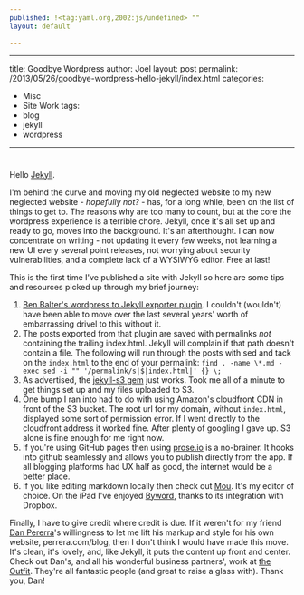 ```yaml
---
published: !<tag:yaml.org,2002:js/undefined> ""
layout: default

---
```


---
title: Goodbye Wordpress
author: Joel
layout: post
permalink: /2013/05/26/goodbye-wordpress-hello-jekyll/index.html
categories:
  - Misc
  - Site Work
tags:
  - blog
  - jekyll
  - wordpress
---
#

Hello [Jekyll](http://jekyllrb.com/).

I'm behind the curve and moving my old neglected website to my new neglected website - *hopefully not?* - has, for a long while, been on the list of things to get to. The reasons why are too many to count, but at the core the wordpress experience is a terrible chore. Jekyll, once it's all set up and ready to go, moves into the background. It's an afterthought. I can now concentrate on writing - not updating it every few weeks, not learning a new UI every several point releases, not worrying about security vulnerabilities, and a complete lack of a WYSIWYG editor. Free at last!

This is the first time I've published a site with Jekyll so here are some tips and resources picked up through my brief journey:

1. [Ben Balter's wordpress to Jekyll exporter plugin](https://github.com/benbalter/wordpress-to-jekyll-exporter). I couldn't (wouldn't) have been able to move over the last several years' worth of embarrassing drivel to this without it.
2. The posts exported from that plugin are saved with permalinks *not* containing the trailing index.html. Jekyll will complain if that path doesn't contain a file. The following will run through the posts with sed and tack on the `index.html` to the end of your permalink: `find . -name \*.md -exec sed -i "" '/permalink/s|$|index.html|' {} \;`
3. As advertised, the [jekyll-s3 gem](https://github.com/laurilehmijoki/jekyll-s3) just works. Took me all of a minute to get things set up and my files uploaded to S3.
4. One bump I ran into had to do with using Amazon's cloudfront CDN in front of the S3 bucket. The root url for my domain, without `index.html`, displayed some sort of permission error. If I went directly to the cloudfront address it worked fine. After plenty of googling I gave up. S3 alone is fine enough for me right now.
5. If you're using GitHub pages then using [prose.io](http://prose.io) is a no-brainer. It hooks into github seamlessly and allows you to publish directly from the app. If all blogging platforms had UX half as good, the internet would be a better place.
6. If you like editing markdown locally then check out [Mou](http://mouapp.com/). It's my editor of choice. On the iPad I've enjoyed [Byword](http://bywordapp.com/), thanks to its integration with Dropbox.


Finally, I have to give credit where credit is due. If it weren't for my friend [Dan Pererra](https://twitter.com/dperrera)'s willingness to let me lift his markup and style for his own website, perrera.com/blog, then I don't think I would have made this move. It's clean, it's lovely, and, like Jekyll, it puts the content up front and center. Check out Dan's, and all his wonderful business partners', work at [the Outfit](http://fromtheoutfit.com/). They're all fantastic people (and great to raise a glass with). Thank you, Dan!
